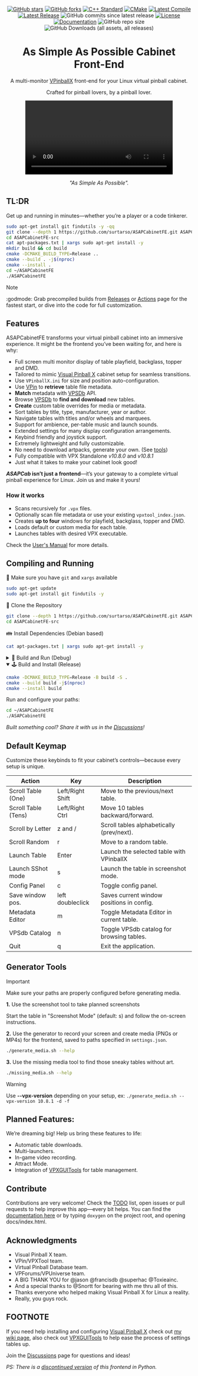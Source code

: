 <div align="center">
  
[![GitHub stars](https://img.shields.io/github/stars/surtarso/ASAPCabinetFE.svg?style=social)](https://github.com/surtarso/ASAPCabinetFE/stargazers)
[![GitHub forks](https://img.shields.io/github/forks/surtarso/ASAPCabinetFE.svg?style=social)](https://github.com/surtarso/ASAPCabinetFE/network/members)
[![C++ Standard](https://img.shields.io/badge/C++-20-blue.svg?logo=c%2B%2B&logoColor=white)](https://en.cppreference.com/w/cpp/20)
[![CMake](https://img.shields.io/badge/CMake-3.x-orange?logo=cmake&logoColor=white)](https://cmake.org/)
[![Latest Compile](https://github.com/surtarso/ASAPCabinetFE/actions/workflows/compile_release.yml/badge.svg?branch=main)](https://github.com/surtarso/ASAPCabinetFE/actions/workflows/compile_release.yml)
[![Latest Release](https://img.shields.io/github/v/release/surtarso/ASAPCabinetFE)](https://github.com/surtarso/ASAPCabinetFE/releases)
<img alt="GitHub commits since latest release" src="https://img.shields.io/github/commits-since/surtarso/ASAPCabinetFE/latest">
[![License](https://img.shields.io/github/license/surtarso/ASAPCabinetFE.svg)](https://github.com/surtarso/ASAPCabinetFE/blob/main/LICENSE)
[![Documentation](https://img.shields.io/badge/Docs-Doxygen-blueviolet)](https://surtarso.github.io/ASAPCabinetFE/)
<img alt="GitHub repo size" src="https://img.shields.io/github/repo-size/surtarso/ASAPCabinetFE">
<img alt="GitHub Downloads (all assets, all releases)" src="https://img.shields.io/github/downloads/surtarso/ASAPCabinetFE/total">


</div>

<h1 align="center">As Simple As Possible Cabinet Front-End</h1>

<p align="center">A multi-monitor <a href="https://github.com/vpinball/vpinball">VPinballX</a> front-end for your Linux virtual pinball cabinet.</p>
<p align="center">Crafted for pinball lovers, by a pinball lover.</p>

<div align="center">
  <video src="https://github.com/user-attachments/assets/019e4170-94f2-464c-9209-4754ba87a029" width="400" />
</div>

<p align="center"><i>"As Simple As Possible".</i></p>

## TL:DR
Get up and running in minutes—whether you’re a player or a code tinkerer.
```sh
sudo apt-get install git findutils -y -qq
git clone --depth 1 https://github.com/surtarso/ASAPCabinetFE.git ASAPCabinetFE-src
cd ASAPCabinetFE-src
cat apt-packages.txt | xargs sudo apt-get install -y
mkdir build && cd build
cmake -DCMAKE_BUILD_TYPE=Release ..
cmake --build . -j$(nproc)
cmake --install .
cd ~/ASAPCabinetFE
./ASAPCabinetFE
```

> [!NOTE]
> :godmode: Grab precompiled builds from [Releases](https://github.com/surtarso/ASAPCabinetFE/releases) or [Actions](https://github.com/surtarso/ASAPCabinetFE/actions) page for the fastest start, or dive into the code for full customization.

## Features
ASAPCabinetFE transforms your virtual pinball cabinet into an immersive experience. It might be the frontend you’ve been waiting for, and here is why:

- Full screen multi monitor display of table playfield, backglass, topper and DMD.
- Tailored to mimic [Visual Pinball X](https://github.com/vpinball/vpinball) cabinet setup for seamless transitions.
- Use `VPinballX.ini` for size and position auto-configuration.
- Use [VPin](https://github.com/francisdb/vpin) to **retrieve** table file metadata.
- **Match** metadata with [VPSDb](https://virtual-pinball-spreadsheet.web.app/) API.
- Browse [VPSDb](https://virtual-pinball-spreadsheet.web.app/) to **find and download** new tables.
- **Create** custom table overrides for media or metadata.
- Sort tables by title, type, manufacturer, year or author.
- Navigate tables with titles and/or wheels and marquees.
- Support for ambience, per-table music and launch sounds.
- Extended settings for many display configuration arrangements.
- Keybind friendly and joystick support.
- Extremely lightweight and fully customizable.
- No need to download artpacks, generate your own. (See [tools](#generator-tools))
- Fully compatible with VPX Standalone _v10.8.0_ and _v10.8.1_
- Just what it takes to make your cabinet look good!

**_ASAPCab_ isn’t just a frontend**—it’s your gateway to a complete virtual pinball experience for Linux. Join us and make it yours!

### How it works
- Scans recursively for `.vpx` files.
- Optionally scan file metadata or use your existing `vpxtool_index.json`.
- Creates **up to four** windows for playfield, backglass, topper and DMD.
- Loads default or custom media for each table.
- Launches tables with desired VPX executable.

Check the [User's Manual](UserManual.md) for more details.
## Compiling and Running

👫 Make sure you have `git` and `xargs` available
```sh
sudo apt-get update
sudo apt-get install git findutils -y
```

💏 Clone the Repository
```sh
git clone --depth 1 https://github.com/surtarso/ASAPCabinetFE.git ASAPCabinetFE-src
cd ASAPCabinetFE-src
```

👪 Install Dependencies (Debian based)
```sh
cat apt-packages.txt | xargs sudo apt-get install -y
```
<details>
<summary>🐞 Build and Run (Debug)</summary>

For debugging, build with the `Debug` configuration to include symbols and run directly from the build folder.

```sh
cmake -DCMAKE_BUILD_TYPE=Debug -B build -S .
cmake --build build -j$(nproc)
cd build
./ASAPCabinetFE
```
</details>

<details open>
<summary>🕹️ Build and Install (Release)</summary>
  
```sh
cmake -DCMAKE_BUILD_TYPE=Release -B build -S .
cmake --build build -j$(nproc)
cmake --install build
```

Run and configure your paths:
```sh
cd ~/ASAPCabinetFE
./ASAPCabinetFE
```
</details>

_Built something cool? Share it with us in the [Discussions](https://github.com/surtarso/ASAPCabinetFE/discussions)!_

## Default Keymap
Customize these keybinds to fit your cabinet’s controls—because every setup is unique.

| Action             |        Key       | Description                               |
|--------------------|------------------|-------------------------------------------|
| Scroll Table (One) | Left/Right Shift | Move to the previous/next table.          |
| Scroll Table (Tens)| Left/Right Ctrl  | Move 10 tables backward/forward.          |
| Scroll by Letter   | z and /          | Scroll tables alphabetically (prev/next). |
| Scroll Random      | r                | Move to a random table.                   |
| Launch Table       | Enter            | Launch the selected table with VPinballX  |
| Launch SShot mode  | s                | Launch the table in screenshot mode.      |
| Config Panel       | c                | Toggle config panel.                      |
| Save window pos.   | left doubleclick | Saves current window positions in config. |
| Metadata Editor    | m                | Toggle Metadata Editor in current table.  |
| VPSdb Catalog      | n                | Toggle VPSdb catalog for browsing tables. |
| Quit               | q                | Exit the application.                     |

## Generator Tools
> [!IMPORTANT]
> Make sure your paths are properly configured before generating media.

**1.** Use the screenshot tool to take planned screenshots

Start the table in "Screenshot Mode" (default: s) and follow the on-screen instructions.

**2.** Use the generator to record your screen and create media (PNGs or MP4s) for the frontend, saved to paths specified in `settings.json`.
```sh
./generate_media.sh --help
```

**3.** Use the missing media tool to find those sneaky tables without art.
```sh
./missing_media.sh --help
```
>[!WARNING]
>Use __--vpx-version__ depending on your setup, ex: `./generate_media.sh --vpx-version 10.8.1 -d -f`

## Planned Features:
We’re dreaming big! Help us bring these features to life:

- Automatic table downloads.
- Multi-launchers.
- In-game video recording.
- Attract Mode.
- Integration of [VPXGUITools](https://github.com/surtarso/vpx-gui-tools) for table management.

## Contribute
Contributions are very welcome! Check the [TODO](TODO) list, open issues or pull requests to help improve this app—every bit helps.
You can find the [documentation here](https://surtarso.github.io/ASAPCabinetFE/) or by typing `doxygen` on the project root, and opening docs/index.html.

## Acknowledgments
- Visual Pinball X team.
- VPin/VPXTool team.
- Virtual Pinball Database team.
- VPForums/VPUniverse team.
- A BIG THANK YOU for @jason @francisdb @superhac @Toxieainc.
- And a special thanks to @Snortt for bearing with me thru all of this.
- Thanks everyone who helped making Visual Pinball X for Linux a reality.
- Really, you guys rock.

## FOOTNOTE
If you need help installing and configuring [Visual Pinball X](https://github.com/vpinball/vpinball) check out [my wiki page](https://github.com/surtarso/vpx-gui-tools/wiki/Visual-Pinball-X-on-Debian-Linux), also check out [VPXGUITools](https://github.com/surtarso/vpx-gui-tools/) to help ease the process of settings tables up.

Join the [Discussions](https://github.com/surtarso/ASAPCabinetFE/discussions) page for questions and ideas!

_PS: There is a [discontinued version](https://github.com/surtarso/asap-cabinet-fe) of this frontend in Python._
